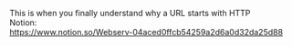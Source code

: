 This is when you finally understand why a URL starts with HTTP
<br>
Notion:<br>
https://www.notion.so/Webserv-04aced0ffcb54259a2d6a0d32da25d88
